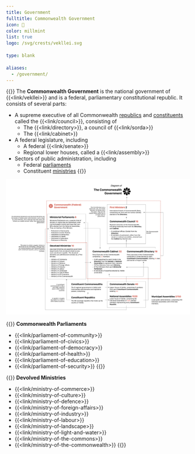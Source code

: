 ```yaml
---
title: Government
fulltitle: Commonwealth Government
icon: 🌸
color: millmint
list: true
logo: /svg/crests/vekllei.svg

type: blank

aliases:
  - /government/
---
```

{{<note panel >}}
The <span class="fi fi-min-vekllei fis"></span> **Commonwealth Government** is the national government of {{<link/vekllei>}} and is a federal, parliamentary constitutional republic. It consists of several parts:

* A supreme executive  of all Commonwealth [republics](/republics/) and [constituents](/constituents/) called the {{<link/council>}}, consisting of
  * The {{<link/directory>}}, a council of {{<link/sorda>}}
  * The {{<link/cabinet>}}
* A federal legislature, including
  * A federal {{<link/senate>}}
  * Regional lower houses, called a {{<link/assembly>}}
* Sectors of public administration, including
  * Federal [parliaments](/parliaments/)
  * Constituent [ministries](/ministries/)
{{</note>}}

![Diagram of Vekllei government structure](/svg/diagrams/government.png "Diagram of Vekllei government administration and its structure")

{{<note panel>}}
**Commonwealth Parliaments**
* {{<link/parliament-of-community>}}
* {{<link/parliament-of-civics>}}
* {{<link/parliament-of-democracy>}}
* {{<link/parliament-of-health>}}
* {{<link/parliament-of-education>}}
* {{<link/parliament-of-security>}}
{{</note>}}

{{<note panel>}}
**Devolved Ministries**
* {{<link/ministry-of-commerce>}}
* {{<link/ministry-of-culture>}}
* {{<link/ministry-of-defence>}}
* {{<link/ministry-of-foreign-affairs>}}
* {{<link/ministry-of-industry>}}
* {{<link/ministry-of-labour>}}
* {{<link/ministry-of-landscape>}}
* {{<link/ministry-of-light-and-water>}}
* {{<link/ministry-of-the-commons>}}
* {{<link/ministry-of-the-commonwealth>}}
{{</note>}}